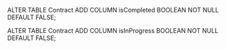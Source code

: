 

ALTER TABLE Contract
ADD COLUMN isCompleted BOOLEAN NOT NULL DEFAULT FALSE;

ALTER TABLE Contract
ADD COLUMN isInProgress BOOLEAN NOT NULL DEFAULT FALSE;
